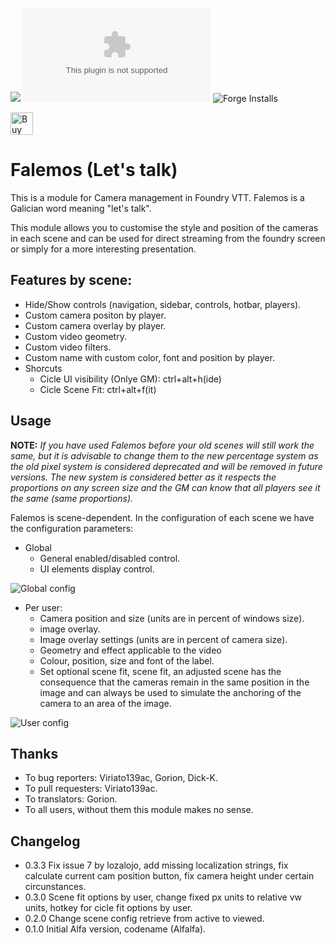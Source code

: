 ![](https://img.shields.io/badge/Foundry-v0.7.9-informational) ![Latest Release Download Count](https://img.shields.io/github/downloads/jvir/foundry-falemos/module.zip) ![Forge Installs](https://img.shields.io/badge/dynamic/json?label=Forge%20Installs&query=package.installs&suffix=%25&url=https%3A%2F%2Fforge-vtt.com%2Fapi%2Fbazaar%2Fpackage%2Ffalemos&colorB=4aa94a)

<a href='https://ko-fi.com/C0C43ZT90' target='_blank'><img height='36' style='border:0px;height:36px;' src='https://cdn.ko-fi.com/cdn/kofi2.png?v=2' border='0' alt='Buy Me a Coffee at ko-fi.com' /></a>

# Falemos (Let's talk)

This is a module for Camera management in Foundry VTT. Falemos is a Galician word meaning "let's talk".

This module allows you to customise the style and position of the cameras in each scene and can be used for direct streaming from the foundry screen or simply for a more interesting presentation.

## Features by scene:
- Hide/Show controls (navigation, sidebar, controls, hotbar, players).
- Custom camera positon by player.
- Custom camera overlay by player.
- Custom video geometry.
- Custom video filters.
- Custom name with custom color, font and position by player.
- Shorcuts
    - Cicle UI visibility (Onlye GM): ctrl+alt+h(ide)
    - Cicle Scene Fit: ctrl+alt+f(it)


## Usage

**NOTE:** *If you have used Falemos before your old scenes will still work the same, but it is advisable to change them to the new percentage system as the old pixel system is considered deprecated and will be removed in future versions.
The new system is considered better as it respects the proportions on any screen size and the GM can know that all players see it the same (same proportions).*

Falemos is scene-dependent. In the configuration of each scene we have the configuration parameters:

- Global
    - General enabled/disabled control.
    - UI elements display control.

![Global config](https://github.com/jvir/foundry-falemos/blob/main/doc/img/globalconfig.png?raw=true)


- Per user:
    - Camera position and size (units are in percent of windows size).
    - image overlay.
    - Image overlay settings (units are in percent of camera size).
    - Geometry and effect applicable to the video
    - Colour, position, size and font of the label.
    - Set optional scene fit, scene fit, an adjusted scene has the consequence that the cameras remain in the same position in the image and can always be used to simulate the anchoring of the camera to an area of the image.

![User config](https://github.com/jvir/foundry-falemos/blob/main/doc/img/userconfig.png?raw=true)


## Thanks

- To bug reporters: Viriato139ac, Gorion, Dick-K.
- To pull requesters: Viriato139ac.
- To translators: Gorion.
- To all users, without them this module makes no sense.

## Changelog

- 0.3.3 Fix issue 7 by lozalojo, add missing localization strings, fix calculate current cam position button, fix camera height under certain circunstances.
- 0.3.0 Scene fit options by user, change fixed px units to relative vw units, hotkey for cicle fit options by user.
- 0.2.0 Change scene config retrieve from active to viewed.
- 0.1.0 Initial Alfa version, codename (Alfalfa).

